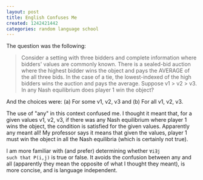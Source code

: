 ```yaml
---
layout: post
title: English Confuses Me
created: 1242421442
categories: random language school
---
```

The question was the following:
<blockquote>Consider a setting with three bidders and complete information where bidders' values are commonly known. There is a sealed-bid auction where the highest bidder wins the object and pays the AVERAGE of the all three bids. In the case of a tie, the lowest-indexed of the high bidders wins the auction and pays the average. Suppose v1 &gt; v2 &gt; v3. In any Nash equilibrium does player 1 win the object?</blockquote>
And the choices were: (a) For some v1, v2, v3 and (b) For all v1, v2, v3.

The use of "any" in this context confused me. I thought it meant that, for a given values v1, v2, v3, if there was any Nash equilibrium where player 1 wins the object, the condition is satisfied for the given values. Apparently any meant all! My professor says it means that given the values, player 1 must win the object in all the Nash equilibria (which is certainly not true).

I am more familiar with (and prefer) determining whether <code>∀i∃j such that P(i,j)</code> is true or false. It avoids the confusion between any and all (apparently they mean the opposite of what I thought they meant), is more concise, and is language independent.
